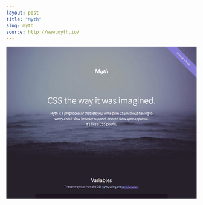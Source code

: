 ```yaml
---
layout: post
title: "Myth"
slug: myth
source: http://www.myth.io/
---
```


<img src="/screenshots/myth.png">
